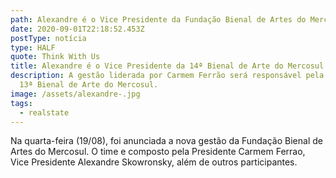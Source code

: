 ```yaml
---
path: Alexandre é o Vice Presidente da Fundação Bienal de Artes do Mercosul
date: 2020-09-01T22:18:52.453Z
postType: notícia
type: HALF
quote: Think With Us
title: Alexandre é o Vice Presidente da 14ª Bienal de Arte do Mercosul
description: A gestão liderada por Carmem Ferrão será responsável pela curadoria
  13ª Bienal de Arte do Mercosul.
image: /assets/alexandre-.jpg
tags:
  - realstate
---
```

Na quarta-feira (19/08), foi anunciada a nova gestão da Fundação Bienal de Artes do Mercosul. O time e composto pela Presidente Carmem Ferrao, Vice Presidente Alexandre Skowronsky, além de outros participantes.